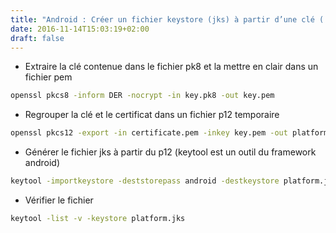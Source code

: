 ```yaml
---
title: "Android : Créer un fichier keystore (jks) à partir d’une clé (.pk8) et d’un certificat (.pem)"
date: 2016-11-14T15:03:19+02:00
draft: false
---
```


- Extraire la clé contenue dans le fichier pk8 et la mettre en clair dans un fichier pem

```sh
openssl pkcs8 -inform DER -nocrypt -in key.pk8 -out key.pem
```

- Regrouper la clé et le certificat dans un fichier p12 temporaire

```sh
openssl pkcs12 -export -in certificate.pem -inkey key.pem -out platform.p12 -password pass:android -name AndroidDebugKey
```

- Générer le fichier jks à partir du p12 (keytool est un outil du framework android)

```sh
keytool -importkeystore -deststorepass android -destkeystore platform.jks -srckeystore platform.p12 -srcstoretype PKCS12 -srcstorepass android
```

- Vérifier le fichier

```sh
keytool -list -v -keystore platform.jks
```
